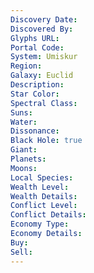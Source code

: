 ```yaml
---
Discovery Date: 
Discovered By:
Glyphs URL:
Portal Code:
System: Umiskur
Region: 
Galaxy: Euclid
Description:
Star Color: 
Spectral Class:
Suns:
Water:
Dissonance:
Black Hole: true
Giant:
Planets:
Moons:
Local Species:
Wealth Level: 
Wealth Details: 
Conflict Level:
Conflict Details:
Economy Type: 
Economy Details: 
Buy:
Sell:
---
```

